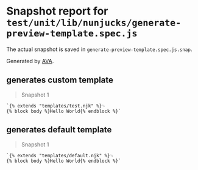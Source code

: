 # Snapshot report for `test/unit/lib/nunjucks/generate-preview-template.spec.js`

The actual snapshot is saved in `generate-preview-template.spec.js.snap`.

Generated by [AVA](https://ava.li).

## generates custom template

> Snapshot 1

    `{% extends "templates/test.njk" %}␊
    {% block body %}Hello World{% endblock %}`

## generates default template

> Snapshot 1

    `{% extends "templates/default.njk" %}␊
    {% block body %}Hello World{% endblock %}`
